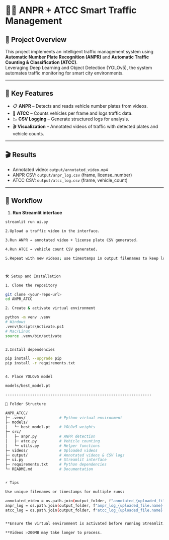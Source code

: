 # 🚗✨ ANPR + ATCC Smart Traffic Management

## 🎀 Project Overview
This project implements an intelligent traffic management system using **Automatic Number Plate Recognition (ANPR)** and **Automatic Traffic Counting & Classification (ATCC)**.  
Leveraging Deep Learning and Object Detection (YOLOv5), the system automates traffic monitoring for smart city environments.

---

## 🌟 Key Features
- 📋 **ANPR** – Detects and reads vehicle number plates from videos.  
- 🚥 **ATCC** – Counts vehicles per frame and logs traffic data.  
- 📉 **CSV Logging** – Generate structured logs for analysis.  
- 🎬 **Visualization** – Annotated videos of traffic with detected plates and vehicle counts.  

---

## 🎬 Results
- Annotated video: `output/annotated_video.mp4`  
- ANPR CSV: `output/anpr_log.csv` (frame, license_number)  
- ATCC CSV: `output/atcc_log.csv` (frame, vehicle_count)  

---

## 🚀 Workflow
1. **Run Streamlit interface**
```bash
streamlit run ui.py

2.Upload a traffic video in the interface.

3.Run ANPR → annotated video + license plate CSV generated.

4.Run ATCC → vehicle count CSV generated.

5.Repeat with new videos; use timestamps in output filenames to keep logs separate.



🛠️ Setup and Installation

1. Clone the repository

git clone <your-repo-url>
cd ANPR_ATCC

2. Create & activate virtual environment

python -m venv .venv
# Windows
.venv\Scripts\Activate.ps1
# Mac/Linux
source .venv/bin/activate


3.Install dependencies

pip install --upgrade pip
pip install -r requirements.txt


4. Place YOLOv5 model

models/best_model.pt

-----------------------------------------------------------------

📁 Folder Structure

ANPR_ATCC/
├─ .venv/               # Python virtual environment
├─ models/
│   └─ best_model.pt    # YOLOv5 weights
├─ src/
│   ├─ anpr.py          # ANPR detection
│   ├─ atcc.py          # Vehicle counting
│   └─ utils.py         # Helper functions
├─ videos/              # Uploaded videos
├─ output/              # Annotated videos & CSV logs
├─ ui.py                # Streamlit interface
├─ requirements.txt     # Python dependencies
└─ README.md            # Documentation


⚡ Tips

Use unique filenames or timestamps for multiple runs:

annotated_video = os.path.join(output_folder, f"annotated_{uploaded_file.name}")
anpr_log = os.path.join(output_folder, f"anpr_log_{uploaded_file.name}.csv")
atcc_log = os.path.join(output_folder, f"atcc_log_{uploaded_file.name}.csv")


**Ensure the virtual environment is activated before running Streamlit.

**Videos >200MB may take longer to process.